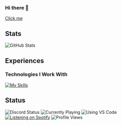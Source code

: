 ### Hi there 👋
[Click me](https://noxyyk.com)

## Stats
![GitHub Stats](https://github-readme-stats.vercel.app/api?username=noxyyk&theme=dark)
## Experiences
### Technologies I Work With
[![My Skills](https://skillicons.dev/icons?i=js,ts,nodejs,svelte,supabase,vue,vite,tailwind,discord,bots,vscode,py,raspberrypi,arduino,atom,vercel,react,powershell,css,electron,express,gamemakerstudio,github,html,lua,md,netlify,stackoverflow,sketchup&perline)](https://skillicons.dev)

## Status
![Discord Status](https://dev.discordprofiles.me/badge/status/513095506914705418?simple=true)
![Currently Playing](https://dev.discordprofiles.me/badge/playing/513095506914705418)
![Using VS Code](https://dev.discordprofiles.me/badge/vscode/513095506914705418)
[![Listening on Spotify](https://dev.discordprofiles.me/badge/spotify/513095506914705418)](https://dev.discordprofiles.me/openspotify/513095506914705418)
![Profile Views](https://komarev.com/ghpvc/?username=noxyyk&label=Profile%20views&color=0e75b6&style=flat)
